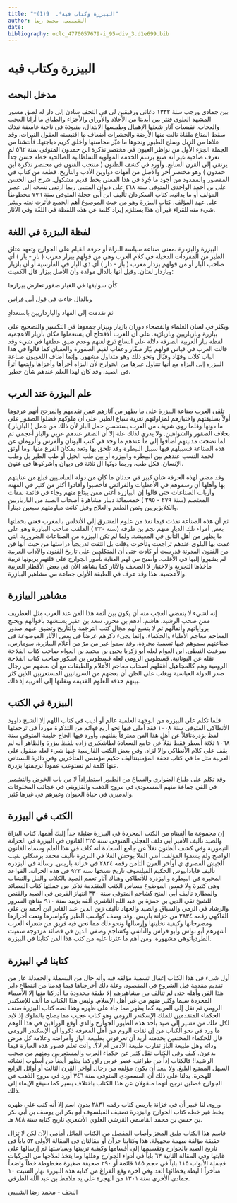 ```yaml
---
title: "*البيزرة وكتاب فيه*.  9(1)"
author: الشبيبي, محمد رضا
date: 
bibliography: oclc_4770057679-i_95-div_3.d1e699.bib
---
```


 

#  البيزرة وكتاب فيه 



##  مدخل البحث 


 بين جمادى ورجب سنة  ١٣٣٢  دعاني ورفيقين لي في النجف سادن إلى دار له لصق مسور المشهد العلوي فنثر بين أيدينا من الأجلاد والأوراق والأجزاء والطباق ما أرانا العجب والعجاب. نفيسات آثار شعثها الإهمال وطمسها الابتذال، منبوذة في ناحية غامضة نبذك سقط المتاع ملقاة نالت منها الأرضة والحشرات أضعاف ما اقتبسته العقول النيرات. وقد علاها من الزبل وسلح الطيور ونحوها ما غيّر محاسنها وأخلق كريم دباجتها. فأنتشنا من الجملة الجزء الأول من نواظر العيون في مختصر تذكرة ابن حمدون المتوفى سنة  ٥٦٢  لم نعرف صاحبه غير أنه صنع برسم الخدمة المولوية السلطانية الصالحية خطه حسن جداً يرتقي إلى القرن السابع. وأورد في كشف الظنون ( منتخب الفنون في مختصر تذكرة ابن حمدون ) وهو مختصر آخر والأصل من أمهات دواوين الأدب والتاريخ. قطعة من كتاب في المقصور والممدود من أجود ما جُرِدَ في هذا المعنى بخط قديم مشكول. شرح أبي الحسن علي بن أحمد الواحدي المتوفى سنة  ٤٦٨  على ديوان المتنبي ربما ارتقى نسخه إلى عصر المؤلف أو ما يدانيه. كتاب السكردان تأليف ابن أبي حجلة المتوفى سنة  ٧٧٦  مخطوطاً على عهد المؤلف. كتاب البيزرة وهو من حيث الموضوع أهم الجميع فأثرت نعته ونشر شيء منه للقراء غير أن هذا يستلزم إيراد كلمة عن هذه اللفظة في اللغّة وفي الآثار. 


##  لفظة البيزرة في اللغة 


 البيزرة والبزدرة بمعنى صناعة سياسة البزاة أو حرفة القيام على الجوارح وتعهد عتاق الطير من المفردات الدخيلة في كلام العرب وهي من قولهم بيزار معرب ( باز - يار ) أي صاحب الباز أو من قولهم بزدار معرب ( باز - دار ) أي ذي الباز في الفارسية أو أن بازيار وبازدار لغتان. وقيل أنها بالدال مولدة وأن الأصل بيزار قال الكميت: 

 كأن سوابقها في الغبار   صقور تعارض بيزارها  

 وبالدال جاءت في قول أبي فراس 

 ثم تقدمت إلى الفهاد   والبازداريين باستعدادِ  

  ويكثر في لسان العلماء والفصحاء دوران بازيار وبيزار جمعوها في التكسير والتصحيح على بيازرة وبازياريين وبازيارّية. على أن للعرب الأقحاح أن يستعملوا مكان بازيار الأعجمية لفظة بياز العربية الصرفة دلالة على اتساع ذرع لغتهم وعدم ضيق عطفها في شيء وقد قالت العرب في قياس قولهم بيّاز صقّار وعقاب لقيم الصقورة والعقبان كما قالوا في هذا الباب كلاب وفهّاد وفيّال ونحو ذلك وهو متداول مشهور. وإنما أضاف اللغويون صناعة البيزرة إلى البزاة مع أنها تتناول غيرها من الجوارح لأن البزاة أجرأها وأجزاها وابتغها أثراً في الصيد. وقد كان لهذا العلم عندهم شأن خطير. 


##  علم البيزرة عند العرب 


 تلقى العرب صناعة البيزرة على ما يظهر من آثارهم عمن تقدمهم والمرجح أنهم عرفوها أولاً بسليقتهم واختبارهم لمزاولتهم تغرية سباع الطير. على أن ملوكهم فضلوا الصقور على ما دونها وقلما روي شريف من العرب يستحسن حمل الباز لأن ذلك من عمل ( البازيار ) بخلاف الصقور والشواهين. ولا يدري لذلك علة إلا أن الصقر عندهم عربي والباز أعجمي ثم لما نضجت مدنيتهم أضافوا إلى ما عندهم ما وجد في كتب اليونان والفرس والرومان عن هذه الصناعة فسبيلهم فيها سبيل البيطرة وقد تلحق بها وتعد بمكان الفرع منها. وما أوثق لحمة النسب عندهم بين البيطرة والبيزرة أو بين طب الخيل أو طب الطير بل وطب الإنسان. فكل طب. وربما دونّوا ال  ثلاثة  في ديوان وأشركوها في عنون. 

 وقد مضى لهذه الحرفة شان كبير في حدثان ما كان من دولة العباسيين فبلغ من عنايتهم بها وأهلها أن رسموهم في الأعطيات والفرائض فأخصبوا وأفادوا أكثر من كثير في المهنة وأرباب الصناعات حتى قالوا إن البيازرة أغنى ممن يبتاع منهم وجاء في قائمة نفقات المعتصم (سنة  ٢٧٩  -  ٢٩٥  )  خمسمائة  دينار مشاهرة أصحاب الصيد من البازياريين والكلابزيريين وثمن الطعم والعلاج وقيل كانت مياومتهم  سبعين  ديناراً. 

 ثم أن هذه الصناعة نفذت فيما نفذ من علوم المشرق إلى الأندلس بالمغرب فعني بحملتها بعض أمراء تلك الديار منهم نجم بن طرفة (سنة  ٣٣٠  ) الملقب صاحب البيازرة وهو على ما يظهر من أهل التأنق في المعيشة. ولما لم تكن البيزرة من الصناعات الضرورية التي عمت بها البلوى عندهم تراجعت وتأخرت وقلت بل انتفت تدريجياً دراستها من حيث أنها   فن من الفنون المدونة فدرست أو كادت حتى أن المتكلمين على تاريخ الفنون والآداب العربية لم يشيروا إليها في الأغلب. وأصبح من لهم العناية بأمور الجوارح على قلتهم يربونها تربية مأخذها التجربة والاختبار لا الصحف والآثار كما يشاهد الآن في بعض الأقطار العربية والأعجمية. هذا وقد عرف في الطبقة الأولى جماعة من مشاهير البيازرة. 


##  مشاهير البيازرة 


 إنه لشيء لا ينقضي العجب منه أن يكون بين أئمة هذا الفن عند العرب مثل الغطريف ممن صحب الرشيد. هاشم. أدهم بن محرز. سعد بن عقير يستشهد بأقوالهم ويحتج برواياتهم وأنقالهم ثم لا يتسع لهم مجال كتب الترجمة والتاريخ وتضيق عنهم صدور المعاجم معاجم الأطباء والحكماء. وإنما يجيء ذكرهم عرضاً في بعض الآثار الموضوعة في صناعتهم سموهم فيها تسمية مجردة. وقد سموا غير من مرّ من أعلام البيازرة. سومارس. صرغيث النبطي. ابن العوام لعله أبو زكريا يحيى بن محمد بن العوام صاحب كتاب الفلاحة نقله عن اليونانية. قسطوس الرومي لعله قسطوس بن اسكور صاحب كتاب الفلاحة الرومية وهم كالمجاهيل أغفلهم أصحاب معاجم الأعلام والطبقات مع أن بعضهم من رجال صدر الدولة العباسية ويغلب على الظن أن بعضهم من السريانيين المستعربين الذين كثر بينهم حذقة العلوم القديمة ونقلتها إلى العربية إذ ذاك. 


##  البيزرة في الكتب 


 قلما تكلم على البيزرة من الوجهة العلمية عالم أو أديب في كتاب اللهم إلا الشيخ داوود الأنطاكي المتوفى سنة  ١٠٠٨  فقد أملى فيها نحو  أربع  قوائم من التذكرة مورداً في ترجمتها لفظ بزدرةناقلاً عن أهل هذا الفن معترفاً بقلتهم. وأورد فيها الحاج خليفة المتوفى سنة  ١٠٦٨  ثلاثة  أسطر فقط نقلاً عن جامع السعادة لطاشكبري زاده بلفظ بيزرة والظاهر أنه لم يقف على كلام الأنطاكي وإلا لزاد. وفي بعض الكتب الفارسية عنها شيء لعله منقول على العربية مثل ما في كتاب تحفة المؤمنينتأليف حكيم مؤمنمن المتأخرين وفي دائرة البستاني عنها كلمة لم تستوعب عموداً ترجمتها بزدرة. 

 وقد تكلم على طباع الضواري والسباع من الطيور استطراداً لا من باب الخوض والتشمير في الفن جماعة منهم المسعودي في مروج الذهب والقزويني في عجائب المخلوقات   والدميري في حياة الحيوان وغيرهم في غيرها كثير. 


##  الكتب في البيزرة 


 إن مجموعة ما ألفيناه من الكتب المجردة في البيزرة ضئيلة جداً إليك أهمها. كتاب البزاة والصيد تأليف الأمير أبي دلف العجلي المتوفى سنة  ٢٢٥  القانون في البيزرة في الخزانة التيمورية وفي كشف الظنون نقلاً عن جامع السعادة أنه كاف في هذا العلم وسماه القانون الواضح ولم يسموا المؤلف. أنس الملا بوحش الفلا في البزدرة تأليف محمد بزمنكلي نقيب الجيش المصري ي أواخر القرن الثامن رقمه  ٢٨٣٤  في خزانة باريس. رسالة في البزدرة تأليف قابادانيوس الحكيم الفيلسوف تاريخ نسخها سنة  ٩٢٣  في هذه الخزانة. القواعد المحبرة في البيطرة والبزدرة للأنطاكي وهناك آثار تعمم الصيد بالكلاب والنبل والنشاب وهي كثيرة ولا قمس الموضوع مساس الكتب المتقدمة نذكر من جملتها كتاب المصائد والمطارد تأليف أبي الفتح كشاجم المتوفى سنة  ٣٣٠  انتهاز الفرص في الصيد والقنص للشيخ تقي الدين بن حمزة بن عبد الله الناشري ألفه بزبيد سنة  ٩١٠  مناهج السرور والرشاد في الرمي والسباق والصيد والجهاد تأليف زين الدين عبد القادر ابن أحمد بن علي الفاكهي رقمه  ٢٨٣٤  من خزانة باريس. وقد وصف كواسب الطير وكواسرها ونعت أحرارها ومصرحاتها وكيفية تخليتها وإرسالها ونحو ذلك مما نحن فيه فريق من شعراء العرب أشهرهم أبو نواس وأبو فراس والناشي وكشاجم وصفي الدين في قصائد مزدوجة سميت الطردياتوهي مشهورة. ومن أهم ما عثرنا عليه من كتب هذا الفن كتابنا في البيزرة. 


##  كتابنا في البيزرة 


 أول شيء في هذا الكتاب إغفال تسمية مؤلفه فيه وأنه خال من البسملة والحمدلة عار من تقديم مقدمة قبل الشروع في المقصود. وعلة ذلك أخرجناها فيما قدمنا من انقطاع دابر هذا الفن وأهله حتى لم تتألف من مشاهيرهم إلا طبقة محدودة ما أدركنا منها إلا الأسماء المجردة سيما وكثير منهم من غير أهل الإسلام. وليس هذا الكتاب ما  ألف  للإسكندر الرومي ثم نقل إلى العربية كما يظهر مما جاء على ظهره وهذا نصه كتاب البيزرة صنف الحكماء المتقدمين للملك الإسكندر الرومي وهو كتاب عجيب مما يصلح بالملوك إذ لابد لكل ملك من مسير إلى صيد بأحد هذه الطيور الجوارح والذي أوقع الوراقين في هذا الوهم   ما ورد في نحو الكتاب من إن ثقات الروم من أهل المعرفة ذكروا أن الإسكندر الرومي قال للحكماء المحتفين بخدمته أريد أن تعرفوني بطبيعة الباز وأمراضه وعلامة كل مرض ودائه وهل طبيعة الباز تقارب طبيعة الآدمي أم لا؟. وأنت تعلم قصور هذه العبارة فيما يدعون. كيف وفي الكتاب نقل كثير عن حكماء العرب والمستعربين ومنهم من صحب الرشيد!! فالكتاب إذاً من طرائف عصر عربي راق كما يظهر أيضاً من أسلوب إنشائه السهل الممتنع البليغ. ولا يبعد أن يكون مؤلفه من رجال أواخر القرن الثالث أو أوائل الرابع للهجرة. يدلنا على ذلك أن المسعودي المتوفى سنة  ٣٤٦  أورد في مروج الذهب عن الجوارح فصلين نرجح أنهما منقولان عن هذا الكتاب باختلاف يسير كما سيقع الإيماء إلى ذلك. 

 وروى لنا خبير أن في خزانة باريس كتاب رقمه  ٢٨٣١  بدون اسم إلا أنه كتب على ظهره بخط غير خطه كتاب الجوارح والبزدرة تصنيف الفيلسوف أبو بكر ابن يوسف بن أبي بكر بن حسن بن محمد القاسمي القرشي العلوي الأشعري تاريخ كتابه سنة  ٨٤٨  هـ. 

 فاسم هذا الكتاب طبق المحز وأصاب المفصل من الكتاب الماثل أمامي الآن لكن لا تزال حقيقة مؤلفة مبهمة مجهولة. هذا وكتابنا جزآن أو مقالتان في المقالة الأولى  ٥٢  باباً في تاريخ الصيد بالجوارح وتقسيمها إلى أقسامها وكيفية تربيتها وسياستها ثم إرسالها على غايتها وفي المقالة الثانية  ٦٣  باباً في أدواء الجوارح وعللها وما يتخذ لعلاجها من المركبات فجملة الأبواب  ١١٥  باباً في حجم  ١٤٥  قائمة أو  ٢٩٠  صحيفة صغيرة مخطوطة خطاً واضحاً متأخراً االيطه يخطائها العد وفي آخره وقع الفراغ من كتابة هذه البيزرة نهار السبت  ١٠  جمادى الأخرى سنة  ١٢٠١  من الهجرة على يد ملامط بن عبد الله الطرفي. 

 النجف  -  محمد  رضا  الشبيبي 
